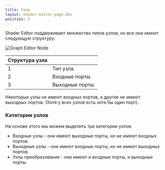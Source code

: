 ```yaml
---
title: Узлы
layout: shader-editor-page.hbs
position: 2
---
```


Shader Editor поддерживает множество типов узлов, но все они имеют следующую структуру:

![Graph Editor Node][1]

| Структура узла | |
|---|---|
| 1 | Тип узла. |
| 2 | Входные порты. |
| 3 | Выходные порты. |

Некоторые узлы не имеют входных портов, а другие не имеют выходных портов. (Хотя у всех узлов есть хотя бы один порт).

### Категории узлов

На основе этого мы можем выделить три категории узлов:

- Входные узлы - они имеют выходные порты, но не имеют входных портов.
- Выходные узлы - они имеют входные порты, но не имеют выходных портов.
- Узлы преобразования - они имеют и входные порты, и выходные порты.

[1]: /images/shader-editor/graph-editor-node.png